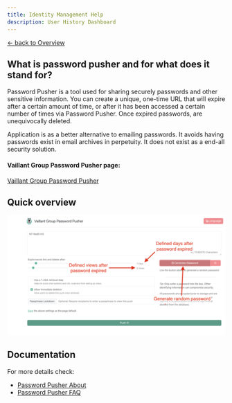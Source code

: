 ```yaml
---
title: Identity Management Help
description: User History Dashboard
---
```


[&larr; back to Overview](/)

## What is password pusher and for what does it stand for?

Password Pusher is a tool used for sharing securely passwords and other sensitive information.
You can create a unique, one-time URL that will expire after a certain amount of time, 
or after it has been accessed a certain number of times via Password Pusher.
Once expired passwords, are unequivocally deleted.

Application is as a better alternative to emailing passwords.
It avoids having passwords exist in email archives in perpetuity. It does not exist as a end-all security solution.


#### Vaillant Group Password Pusher page:

[Vaillant Group Password Pusher](https://pw.dsp.vaillant-group.com/)

## Quick overview

![quickOverview.png](quickOverview.png)

## Documentation

For more details check:
* [Password Pusher About](https://pwpush.com/en/pages/about)
* [Password Pusher FAQ](https://pwpush.com/en/pages/faq)
